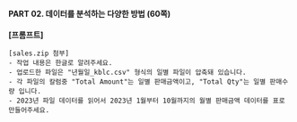 #### PART 02. 데이터를 분석하는 다양한 방법 (60쪽)

**[프롬프트]**

```
[sales.zip 첨부]
- 작업 내용은 한글로 알려주세요.
- 업로드한 파일은 "년월일_kblc.csv" 형식의 일별 파일이 압축돼 있습니다.
- 각 파일의 칼럼중 "Total Amount"는 일별 판매금액이고, "Total Qty"는 일별 판매수량 입니다.
- 2023년 파일 데이터를 읽어서 2023년 1월부터 10월까지의 월별 판매금액 데이터를 표로 만들어주세요.
```
